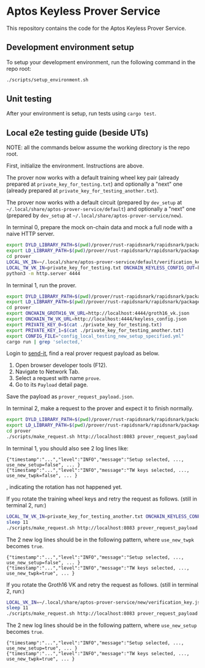 # Aptos Keyless Prover Service

This repository contains the code for the Aptos Keyless Prover Service.

## Development environment setup

To setup your development environment, run the following command in the
repo root:

```bash
./scripts/setup_environment.sh
```

## Unit testing

After your environment is setup, run tests using `cargo test`. 

## Local e2e testing guide (beside UTs)

NOTE: all the commands below assume the working directory is the repo root.

First, initialize the environment. Instructions are above.

The prover now works with a default training wheel key pair (already prepared at `private_key_for_testing.txt`)
and optionally a "next" one (already prepared at `private_key_for_testing_another.txt`).

The prover now works with a default circuit (prepared by `dev_setup` at `~/.local/share/aptos-prover-service/default`)
and optionally a "next" one (prepared by `dev_setup` at `~/.local/share/aptos-prover-service/new`).

In terminal 0, prepare the mock on-chain data and mock a full node with a naive HTTP server.
```bash
export DYLD_LIBRARY_PATH=$(pwd)/prover/rust-rapidsnark/rapidsnark/package/lib:$DYLD_LIBRARY_PATH
export LD_LIBRARY_PATH=$(pwd)/prover/rust-rapidsnark/rapidsnark/package/lib:$LD_LIBRARY_PATH
cd prover
LOCAL_VK_IN=~/.local/share/aptos-prover-service/default/verification_key.json ONCHAIN_VK_OUT=groth16_vk.json cargo test groth16_vk_rewriter
LOCAL_TW_VK_IN=private_key_for_testing.txt ONCHAIN_KEYLESS_CONFIG_OUT=keyless_config.json cargo test tw_vk_rewriter
python3 -m http.server 4444
```

In terminal 1, run the prover.
```bash
export DYLD_LIBRARY_PATH=$(pwd)/prover/rust-rapidsnark/rapidsnark/package/lib:$DYLD_LIBRARY_PATH
export LD_LIBRARY_PATH=$(pwd)/prover/rust-rapidsnark/rapidsnark/package/lib:$LD_LIBRARY_PATH
cd prover
export ONCHAIN_GROTH16_VK_URL=http://localhost:4444/groth16_vk.json
export ONCHAIN_TW_VK_URL=http://localhost:4444/keyless_config.json
export PRIVATE_KEY_0=$(cat ./private_key_for_testing.txt) 
export PRIVATE_KEY_1=$(cat ./private_key_for_testing_another.txt)
export CONFIG_FILE="config_local_testing_new_setup_specified.yml" 
cargo run | grep 'selected,'
```

Login to [send-it](https://send-it.aptoslabs.com/home/), find a real prover request payload as below.
1. Open browser developer tools (F12).
2. Navigate to Network Tab.
3. Select a request with name `prove`.
4. Go to its `Payload` detail page.

Save the payload as `prover_request_payload.json`.

In terminal 2, make a request to the prover and expect it to finish normally.
```bash
export DYLD_LIBRARY_PATH=$(pwd)/prover/rust-rapidsnark/rapidsnark/package/lib:$DYLD_LIBRARY_PATH
export LD_LIBRARY_PATH=$(pwd)/prover/rust-rapidsnark/rapidsnark/package/lib:$LD_LIBRARY_PATH
cd prover
./scripts/make_request.sh http://localhost:8083 prover_request_payload.json
```
In terminal 1, you should also see 2 log lines like:
```
{"timestamp":"...","level":"INFO","message":"Setup selected, ..., use_new_setup=false", ... }
{"timestamp":"...","level":"INFO","message":"TW keys selected, ..., use_new_twpk=false", ... }
```
, indicating the rotation has not happened yet.


If you rotate the training wheel keys and retry the request as follows.
(still in terminal 2, run:)
```bash
LOCAL_TW_VK_IN=private_key_for_testing_another.txt ONCHAIN_KEYLESS_CONFIG_OUT=keyless_config.json cargo test tw_vk_rewriter
sleep 11
./scripts/make_request.sh http://localhost:8083 prover_request_payload.json
```
The 2 new log lines should be in the following pattern, where `use_new_twpk` becomes `true`.
```
{"timestamp":"...","level":"INFO","message":"Setup selected, ..., use_new_setup=false", ... }
{"timestamp":"...","level":"INFO","message":"TW keys selected, ..., use_new_twpk=true", ... }
```

If you rotate the Groth16 VK and retry the request as follows.
(still in terminal 2, run:)
```bash
LOCAL_VK_IN=~/.local/share/aptos-prover-service/new/verification_key.json ONCHAIN_VK_OUT=groth16_vk.json cargo test groth16_vk_rewriter
sleep 11
./scripts/make_request.sh http://localhost:8083 prover_request_payload.json
```
The 2 new log lines should be in the following pattern, where `use_new_setup` becomes `true`.
```
{"timestamp":"...","level":"INFO","message":"Setup selected, ..., use_new_setup=true", ... }
{"timestamp":"...","level":"INFO","message":"TW keys selected, ..., use_new_twpk=true", ... }
```
